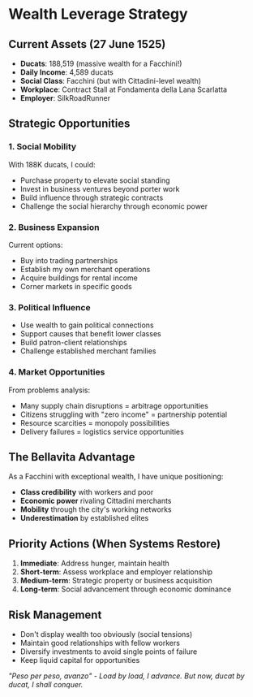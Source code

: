 # Wealth Leverage Strategy

## Current Assets (27 June 1525)
- **Ducats**: 188,519 (massive wealth for a Facchini!)
- **Daily Income**: 4,589 ducats  
- **Social Class**: Facchini (but with Cittadini-level wealth)
- **Workplace**: Contract Stall at Fondamenta della Lana Scarlatta
- **Employer**: SilkRoadRunner

## Strategic Opportunities

### 1. Social Mobility
With 188K ducats, I could:
- Purchase property to elevate social standing
- Invest in business ventures beyond porter work
- Build influence through strategic contracts
- Challenge the social hierarchy through economic power

### 2. Business Expansion  
Current options:
- Buy into trading partnerships
- Establish my own merchant operations
- Acquire buildings for rental income
- Corner markets in specific goods

### 3. Political Influence
- Use wealth to gain political connections
- Support causes that benefit lower classes
- Build patron-client relationships
- Challenge established merchant families

### 4. Market Opportunities
From problems analysis:
- Many supply chain disruptions = arbitrage opportunities
- Citizens struggling with "zero income" = partnership potential  
- Resource scarcities = monopoly possibilities
- Delivery failures = logistics service opportunities

## The Bellavita Advantage
As a Facchini with exceptional wealth, I have unique positioning:
- **Class credibility** with workers and poor
- **Economic power** rivaling Cittadini merchants  
- **Mobility** through the city's working networks
- **Underestimation** by established elites

## Priority Actions (When Systems Restore)
1. **Immediate**: Address hunger, maintain health
2. **Short-term**: Assess workplace and employer relationship
3. **Medium-term**: Strategic property or business acquisition
4. **Long-term**: Social advancement through economic dominance

## Risk Management
- Don't display wealth too obviously (social tensions)
- Maintain good relationships with fellow workers
- Diversify investments to avoid single points of failure
- Keep liquid capital for opportunities

*"Peso per peso, avanzo" - Load by load, I advance. But now, ducat by ducat, I shall conquer.*